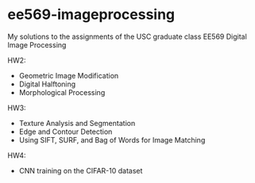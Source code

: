 # ee569-imageprocessing
My solutions to the assignments of the USC graduate class EE569 Digital Image Processing

HW2:
  - Geometric Image Modification
  - Digital Halftoning
  - Morphological Processing

HW3:
  - Texture Analysis and Segmentation
  - Edge and Contour Detection
  - Using SIFT, SURF, and Bag of Words for Image Matching

HW4:
  - CNN training on the CIFAR-10 dataset
